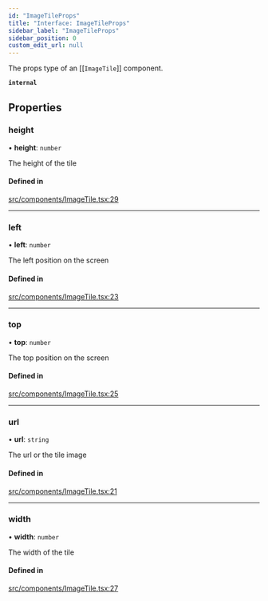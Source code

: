 ```yaml
---
id: "ImageTileProps"
title: "Interface: ImageTileProps"
sidebar_label: "ImageTileProps"
sidebar_position: 0
custom_edit_url: null
---
```


The props type of an [[`ImageTile`]] component.

**`internal`**

## Properties

### height

• **height**: `number`

The height of the tile

#### Defined in

[src/components/ImageTile.tsx:29](https://github.com/rob-blackbourn/jetblack-map/blob/3b34dfe/src/components/ImageTile.tsx#L29)

___

### left

• **left**: `number`

The left position on the screen

#### Defined in

[src/components/ImageTile.tsx:23](https://github.com/rob-blackbourn/jetblack-map/blob/3b34dfe/src/components/ImageTile.tsx#L23)

___

### top

• **top**: `number`

The top position on the screen

#### Defined in

[src/components/ImageTile.tsx:25](https://github.com/rob-blackbourn/jetblack-map/blob/3b34dfe/src/components/ImageTile.tsx#L25)

___

### url

• **url**: `string`

The url or the tile image

#### Defined in

[src/components/ImageTile.tsx:21](https://github.com/rob-blackbourn/jetblack-map/blob/3b34dfe/src/components/ImageTile.tsx#L21)

___

### width

• **width**: `number`

The width of the tile

#### Defined in

[src/components/ImageTile.tsx:27](https://github.com/rob-blackbourn/jetblack-map/blob/3b34dfe/src/components/ImageTile.tsx#L27)
